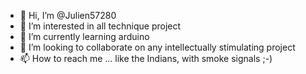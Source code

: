 - 👋 Hi, I’m @Julien57280
- 👀 I’m interested in all technique project
- 🌱 I’m currently learning arduino
- 💞️ I’m looking to collaborate on any intellectually stimulating project
- 📫 How to reach me ... like the Indians, with smoke signals ;-)


